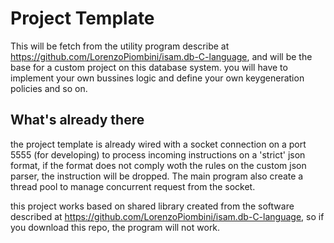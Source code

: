 # Project Template

This will be fetch from the utility program describe at <https://github.com/LorenzoPiombini/isam.db-C-language>, and will be the base for a custom project on this database system.
you will have to implement your own bussines logic and define your own keygeneration policies and so on.

## What's already there

the project template is already wired with a socket connection on a port 5555 (for developing)
to process incoming instructions on a 'strict' json format, if the format does not comply woth the rules on the custom json parser, the instruction will be dropped.
The main program also create a thread pool to manage concurrent request from the socket.

this project works based on shared library created from the software described at <https://github.com/LorenzoPiombini/isam.db-C-language>, so if you download this repo, the program will not work.

